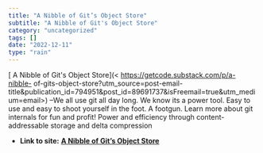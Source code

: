 ```yaml
---
title: "A Nibble of Git’s Object Store"
subtitle: "A Nibble of Git's Object Store"
category: "uncategorized"
tags: []
date: "2022-12-11"
type: "rain"
---
```

[ A Nibble of Git's Object Store](< https://getcode.substack.com/p/a-nibble-
of-gits-object-store?utm_source=post-email-
title&publication_id=794951&post_id=89691737&isFreemail=true&utm_medium=email>)
–We all use git all day long. We know its a power tool. Easy to use and easy
to shoot yourself in the foot. A footgun. Learn more about git internals for
fun and profit! Power and efficiency through content-addressable storage and
delta compression


* **Link to site:** **[A Nibble of Git’s Object Store](None)**